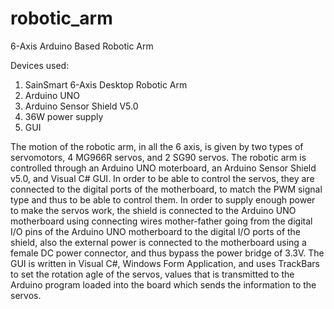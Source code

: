 # robotic_arm
6-Axis Arduino Based Robotic Arm

Devices used:

1) SainSmart 6-Axis Desktop Robotic Arm
2) Arduino UNO
3) Arduino Sensor Shield V5.0
4) 36W power supply
5) GUI

The motion of the robotic arm, in all the 6 axis, is given by two types of servomotors, 4 MG966R servos, and 2 SG90 servos.
The robotic arm is controlled through an Arduino UNO moterboard, an Arduino Sensor Shield v5.0, and Visual C# GUI.
In order to be able to control the servos, they are connected to the digital ports of the motherboard, to match the PWM signal type and thus to be able to control them.
In order to supply enough power to make the servos work, the shield is connected to the Arduino UNO motherboard using connecting wires mother-father going from the digital I/O pins of the Arduino UNO motherboard to the digital I/O ports of the shield, also the external power is connected to the motherboard using a female DC power connector, and thus bypass the power bridge of 3.3V.
The GUI is written in Visual C#, Windows Form Application, and uses TrackBars to set the rotation agle of the servos, values that is transmitted to the Arduino program loaded into the board which sends the information to the servos.

